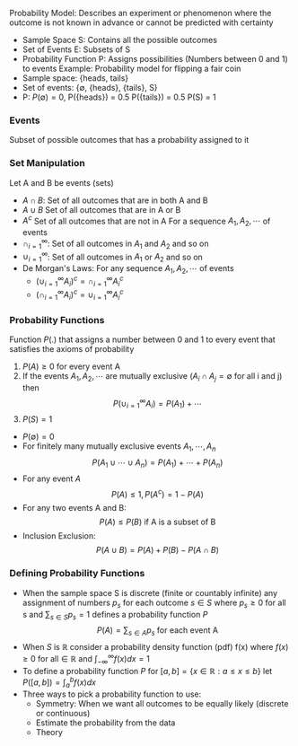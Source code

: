 Probability Model: Describes an experiment or phenomenon where the outcome is not known in advance or cannot be predicted with certainty
- Sample Space S: Contains all the possible outcomes
- Set of Events E: Subsets of S
- Probability Function P: Assigns possibilities (Numbers between 0 and 1) to events
Example: Probability model for flipping a fair coin
- Sample space: {heads, tails}
- Set of events: {$\emptyset$, {heads}, {tails}, S}
- P: $P(\emptyset)= 0$, P({heads}) = 0.5 P({tails}) = 0.5 P(S) = 1
### Events
Subset of possible outcomes that has a probability assigned to it
### Set Manipulation
Let A and B be events (sets)
- $A\cap B$: Set of all outcomes that are in both A and B
- $A\cup B$ Set of all outcomes that are in A or B
- $A^c$ Set of all outcomes that are not in A
For a sequence $A_1,A_2,\cdots$ of events
- $\cap_{i=1}^\infty$: Set of all outcomes in $A_1$ and $A_2$ and so on
- $\cup_{i=1}^\infty$: Set of all outcomes in $A_1$ or $A_2$ and so on
- De Morgan's Laws: For any sequence $A_1,A_2,\cdots$ of events
	- $(\cup_{i=1}^\infty A_i)^c = \cap_{i=1}^\infty A_i^c$
	- $(\cap_{i=1}^\infty A_i)^c = \cup_{i=1}^\infty A_i^c$

### Probability Functions
Function $P(.)$ that assigns a number between 0 and 1 to every event that satisfies the axioms of probability
1. $P(A)\geq 0$ for every event A
2. If the events $A_1,A_2,\cdots$ are mutually exclusive ($A_i\cap A_j=\emptyset$ for all i and j) then $$P(\cup_{i=1}^\infty A_i)=P(A_1)+\cdots$$
3. $P(S) = 1$
- $P(\emptyset)=0$
- For finitely many mutually exclusive events $A_1,\cdots, A_n$ $$P(A_1\cup\cdots\cup A_n)= P(A_1)+\cdots+P(A_n)$$
- For any event $A$ $$P(A)\leq 1, P(A^c)=1-P(A)$$
- For any two events A and B: $$P(A)\leq P(B) \text{ if A is a subset of B}$$
- Inclusion Exclusion: $$P(A\cup B)=P(A)+P(B)-P(A\cap B)$$

### Defining Probability Functions
- When the sample space S is discrete (finite or countably infinite) any assignment of numbers $p_s$ for each outcome $s\in S$ where $p_s\geq0$ for all s and $\sum_{s\in S}p_s=1$ defines a probability function $P$ $$P(A)=\sum_{s\in A}p_s\text{ for each event A}$$
- When $S$ is $\mathbb{R}$ consider a probability density function (pdf) f(x) where $f(x)\geq0\text{ for all}\in\mathbb{R}$ and $\int_{-\infty}^\infty f(x)dx = 1$
- To define a probability function $P$ for $[a,b] = \{x\in\mathbb{R}:a\leq x\leq b\}$  let $P([a,b])=\int_a^bf(x)dx$
- Three ways to pick a probability function to use:
	- Symmetry: When we want all outcomes to be equally likely (discrete or continuous)
	- Estimate the probability from the data
	- Theory